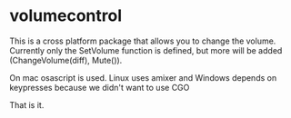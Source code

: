 # volumecontrol

This is a cross platform package that allows you to change the volume. Currently only the SetVolume function is defined, but more will be added (ChangeVolume(diff), Mute()).

On mac osascript is used. Linux uses amixer and Windows depends on keypresses because we didn't want to use CGO

That is it.
